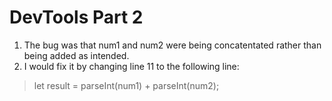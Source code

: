 # DevTools Part 2

1. The bug was that num1 and num2 were being concatentated rather than being
   added as intended.
2. I would fix it by changing line 11 to the following line:
> let result = parseInt(num1) + parseInt(num2);
